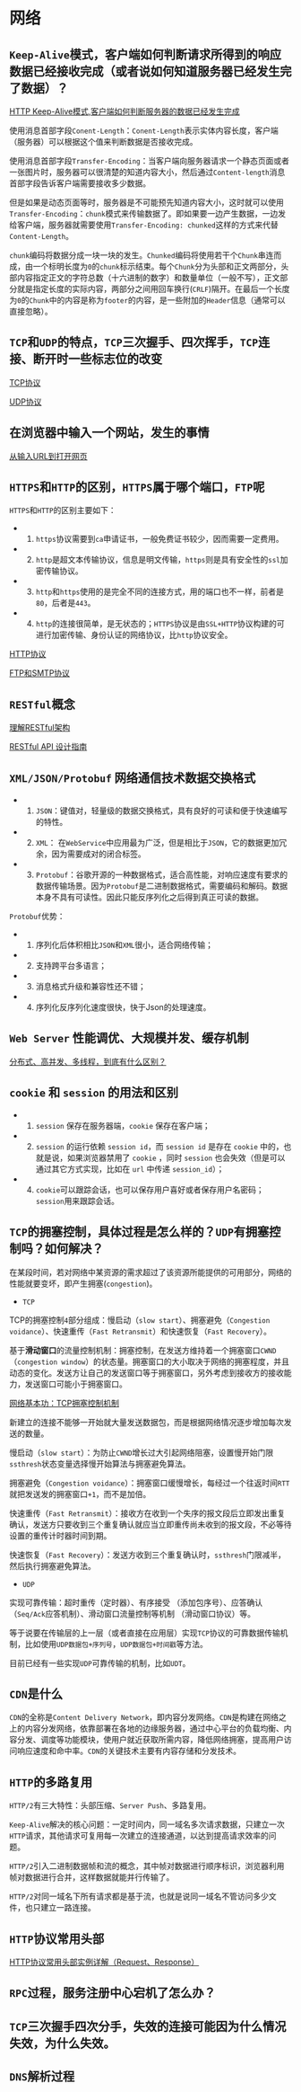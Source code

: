# 网络

## `Keep-Alive`模式，客户端如何判断请求所得到的响应数据已经接收完成（或者说如何知道服务器已经发生完了数据）？

[HTTP Keep-Alive模式,客户端如何判断服务器的数据已经发生完成](https://www.zhoulujun.cn/html/webfront/SGML/web/2015_1016_318.html)

使用消息首部字段`Conent-Length`：`Conent-Length`表示实体内容长度，客户端（服务器）可以根据这个值来判断数据是否接收完成。

使用消息首部字段`Transfer-Encoding`：当客户端向服务器请求一个静态页面或者一张图片时，服务器可以很清楚的知道内容大小，然后通过`Content-length`消息首部字段告诉客户端需要接收多少数据。

但是如果是动态页面等时，服务器是不可能预先知道内容大小，这时就可以使用`Transfer-Encoding`：`chunk`模式来传输数据了。即如果要一边产生数据，一边发给客户端，服务器就需要使用`Transfer-Encoding: chunked`这样的方式来代替`Content-Length`。

`chunk`编码将数据分成一块一块的发生。`Chunked`编码将使用若干个`Chunk`串连而成，由一个标明长度为`0`的`chunk`标示结束。每个`Chunk`分为头部和正文两部分，头部内容指定正文的字符总数（十六进制的数字）和数量单位（一般不写），正文部分就是指定长度的实际内容，两部分之间用回车换行(`CRLF`)隔开。在最后一个长度为`0`的`Chunk`中的内容是称为`footer`的内容，是一些附加的`Header`信息（通常可以直接忽略）。

## `TCP`和`UDP`的特点，`TCP`三次握手、四次挥手，`TCP`连接、断开时一些标志位的改变

[TCP协议](https://github.com/JasonJe/full-stack-notes/blob/master/Python%E9%AB%98%E7%BA%A7%E7%BC%96%E7%A8%8B/%E7%BD%91%E7%BB%9C%E7%BC%96%E7%A8%8B.md#133-tcp%E5%8D%8F%E8%AE%AE)

[UDP协议](https://github.com/JasonJe/full-stack-notes/blob/master/Python%E9%AB%98%E7%BA%A7%E7%BC%96%E7%A8%8B/%E7%BD%91%E7%BB%9C%E7%BC%96%E7%A8%8B.md#134-udp%E5%8D%8F%E8%AE%AE)

## 在浏览器中输入一个网站，发生的事情

[从输入URL到打开网页](https://github.com/JasonJe/full-stack-notes/blob/master/%E7%BD%91%E7%BB%9C%E7%88%AC%E8%99%AB/%E4%BB%8E%E8%BE%93%E5%85%A5URL%E5%88%B0%E6%89%93%E5%BC%80%E7%BD%91%E9%A1%B5.md)

## `HTTPS`和`HTTP`的区别，`HTTPS`属于哪个端口，`FTP`呢

`HTTPS`和`HTTP`的区别主要如下：

- 1) `https`协议需要到`ca`申请证书，一般免费证书较少，因而需要一定费用。

- 2) `http`是超文本传输协议，信息是明文传输，`https`则是具有安全性的`ssl`加密传输协议。

- 3) `http`和`https`使用的是完全不同的连接方式，用的端口也不一样，前者是`80`，后者是`443`。

- 4) `http`的连接很简单，是无状态的；`HTTPS`协议是由`SSL+HTTP`协议构建的可进行加密传输、身份认证的网络协议，比`http`协议安全。

[HTTP协议](https://github.com/JasonJe/full-stack-notes/blob/master/Python%E9%AB%98%E7%BA%A7%E7%BC%96%E7%A8%8B/%E7%BD%91%E7%BB%9C%E7%BC%96%E7%A8%8B.md#135-http%E5%8D%8F%E8%AE%AE)

[FTP和SMTP协议](https://github.com/JasonJe/full-stack-notes/blob/master/Python%E9%AB%98%E7%BA%A7%E7%BC%96%E7%A8%8B/%E7%BD%91%E7%BB%9C%E7%BC%96%E7%A8%8B.md#136-ftp%E5%92%8Csmtp%E5%8D%8F%E8%AE%AE)

## `RESTful`概念

[理解RESTful架构](http://www.ruanyifeng.com/blog/2011/09/restful.html)

[RESTful API 设计指南](http://www.ruanyifeng.com/blog/2014/05/restful_api.html)

## `XML/JSON/Protobuf` 网络通信技术数据交换格式

- 1) `JSON`：键值对，轻量级的数据交换格式，具有良好的可读和便于快速编写的特性。 

- 2) `XML`： 在`WebService`中应用最为广泛，但是相比于`JSON`，它的数据更加冗余，因为需要成对的闭合标签。

- 3) `Protobuf`：谷歌开源的一种数据格式，适合高性能，对响应速度有要求的数据传输场景。因为`Protobuf`是二进制数据格式，需要编码和解码。数据本身不具有可读性。因此只能反序列化之后得到真正可读的数据。

`Protobuf`优势：

- 1) 序列化后体积相比`JSON`和`XML`很小，适合网络传输；

- 2) 支持跨平台多语言；

- 3) 消息格式升级和兼容性还不错；

- 4) 序列化反序列化速度很快，快于Json的处理速度。

## `Web Server` 性能调优、大规模并发、缓存机制

[分布式、高并发、多线程，到底有什么区别？](https://www.toutiao.com/i6658590265218957836/?tt_from=weixin&utm_campaign=client_share&wxshare_count=1&timestamp=1552700876&app=news_article&utm_source=weixin&utm_medium=toutiao_android&group_id=6658590265218957836)

## `cookie` 和 `session` 的用法和区别 

- 1) `session` 保存在服务器端，`cookie` 保存在客户端；

- 2) `session` 的运行依赖 `session id`，而 `session id` 是存在 `cookie` 中的，也就是说，如果浏览器禁用了 `cookie` ，同时 `session` 也会失效（但是可以通过其它方式实现，比如在 `url` 中传递 `session_id`）；

- 4) `cookie`可以跟踪会话，也可以保存用户喜好或者保存用户名密码；`session`用来跟踪会话。

## `TCP`的拥塞控制，具体过程是怎么样的？`UDP`有拥塞控制吗？如何解决？

在某段时间，若对网络中某资源的需求超过了该资源所能提供的可用部分，网络的性能就要变坏，即产生拥塞(`congestion`)。

* `TCP`

TCP的拥塞控制`4`部分组成：慢启动（`slow start`）、拥塞避免（`Congestion voidance`）、快速重传（`Fast Retransmit`）和快速恢复（`Fast Recovery`）。

基于**滑动窗口**的流量控制机制：拥塞控制，在发送方维持着一个拥塞窗口`CWND`（`congestion window`）的状态量。拥塞窗口的大小取决于网络的拥塞程度，并且动态的变化。发送方让自己的发送窗口等于拥塞窗口，另外考虑到接收方的接收能力，发送窗口可能小于拥塞窗口。

[网络基本功：TCP拥塞控制机制](https://blog.csdn.net/gogokongyin/article/details/51287985)

新建立的连接不能够一开始就大量发送数据包，而是根据网络情况逐步增加每次发送的数量。

慢启动（`slow start`）：为防止`CWND`增长过大引起网络阻塞，设置慢开始门限`ssthresh`状态变量选择慢开始算法与拥塞避免算法。

拥塞避免（`Congestion voidance`）：拥塞窗口缓慢增长，每经过一个往返时间`RTT`就把发送发的拥塞窗口`+1`，而不是加倍。

快速重传（`Fast Retransmit`）：接收方在收到一个失序的报文段后立即发出重复确认，发送方只要收到三个重复确认就应当立即重传尚未收到的报文段，不必等待设置的重传计时器时间到期。

快速恢复（`Fast Recovery`）：发送方收到三个重复确认时，`ssthresh`门限减半，然后执行拥塞避免算法。

* `UDP`

实现可靠传输：超时重传（定时器）、有序接受 （添加包序号）、应答确认 （`Seq/Ack`应答机制）、滑动窗口流量控制等机制 （滑动窗口协议）等。

等于说要在传输层的上一层（或者直接在应用层）实现`TCP`协议的可靠数据传输机制，比如使用`UDP数据包+序列号`，`UDP数据包+时间戳`等方法。

目前已经有一些实现`UDP`可靠传输的机制，比如`UDT`。

## `CDN`是什么

`CDN`的全称是`Content Delivery Network`，即内容分发网络。`CDN`是构建在网络之上的内容分发网络，依靠部署在各地的边缘服务器，通过中心平台的负载均衡、内容分发、调度等功能模块，使用户就近获取所需内容，降低网络拥塞，提高用户访问响应速度和命中率。`CDN`的关键技术主要有内容存储和分发技术。

## `HTTP`的多路复用

`HTTP/2`有三大特性：头部压缩、`Server Push`、多路复用。

`Keep-Alive`解决的核心问题：一定时间内，同一域名多次请求数据，只建立一次`HTTP`请求，其他请求可复用每一次建立的连接通道，以达到提高请求效率的问题。

`HTTP/2`引入二进制数据帧和流的概念，其中帧对数据进行顺序标识，浏览器利用帧对数据进行合并，这样数据就能并行传输了。

`HTTP/2`对同一域名下所有请求都是基于流，也就是说同一域名不管访问多少文件，也只建立一路连接。

## `HTTP`协议常用头部

[HTTP协议常用头部实例详解（Request、Response）](https://blog.csdn.net/selinda001/article/details/79338766)

## `RPC`过程，服务注册中心宕机了怎么办？

## `TCP`三次握手四次分手，失效的连接可能因为什么情况失效，为什么失效。

## `DNS`解析过程